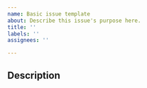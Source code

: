 ```yaml
---
name: Basic issue template
about: Describe this issue's purpose here.
title: ''
labels: ''
assignees: ''

---
```


## Description
